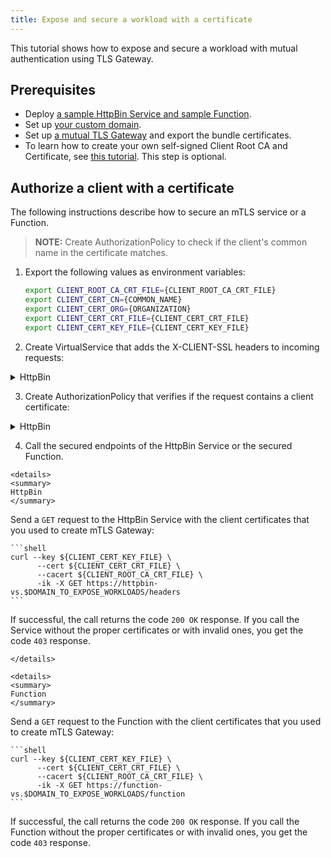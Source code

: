 ```yaml
---
title: Expose and secure a workload with a certificate
---
```


This tutorial shows how to expose and secure a workload with mutual authentication using TLS Gateway.

## Prerequisites

* Deploy [a sample HttpBin Service and sample Function](../01-00-create-workload.md).
* Set up [your custom domain](../01-10-setup-custom-domain-for-workload.md).
* Set up [a mutual TLS Gateway](../01-20-set-up-tls-gateway.md) and export the bundle certificates.
* To learn how to create your own self-signed Client Root CA and Certificate, see [this tutorial](../01-60-security/01-61-mtls-selfsign-client-certicate.md). This step is optional.

## Authorize a client with a certificate

The following instructions describe how to secure an mTLS service or a Function. 
>**NOTE:** Create AuthorizationPolicy to check if the client's common name in the certificate matches.

1. Export the following values as environment variables:

   ```bash
   export CLIENT_ROOT_CA_CRT_FILE={CLIENT_ROOT_CA_CRT_FILE}
   export CLIENT_CERT_CN={COMMON_NAME}
   export CLIENT_CERT_ORG={ORGANIZATION}
   export CLIENT_CERT_CRT_FILE={CLIENT_CERT_CRT_FILE}
   export CLIENT_CERT_KEY_FILE={CLIENT_CERT_KEY_FILE}
   ```
2. Create VirtualService that adds the X-CLIENT-SSL headers to incoming requests:
   
  <div tabs>
    <details>
    <summary>
    HttpBin
    </summary>
    Run:

    ```bash
    cat <<EOF | kubectl apply -f - 
    apiVersion: networking.istio.io/v1alpha3
    kind: VirtualService
    metadata:
      name: httpbin-vs
      namespace: ${NAMESPACE}
    spec:
      hosts:
      - "httpbin-vs.${DOMAIN_TO_EXPOSE_WORKLOADS}"
      gateways:
      - ${MTLS_GATEWAY_NAME}
      http:
      - route:
        - destination:
            port:
              number: 8000
            host: httpbin
          headers:
            request:
              set:
                X-CLIENT-SSL-CN: "%DOWNSTREAM_PEER_SUBJECT%"
                X-CLIENT-SSL-SAN: "%DOWNSTREAM_PEER_URI_SAN%"
                X-CLIENT-SSL-ISSUER: "%DOWNSTREAM_PEER_ISSUER%"
    EOF
    ```
    </details>
    <details>
    <summary>
    Function
    </summary>

    Run:
    ```bash
    cat <<EOF | kubectl apply -f - 
    apiVersion: networking.istio.io/v1alpha3
    kind: VirtualService
    metadata:
      name: function-vs
      namespace: ${NAMESPACE}
    spec:
      hosts:
      - "function-vs.${DOMAIN_TO_EXPOSE_WORKLOADS}"
      gateways:
      - ${MTLS_GATEWAY_NAME}
      http:
      - route:
        - destination:
            port:
              number: 80
            host: function
          headers:
            request:
              set:
                X-CLIENT-SSL-CN: "%DOWNSTREAM_PEER_SUBJECT%"
                X-CLIENT-SSL-SAN: "%DOWNSTREAM_PEER_URI_SAN%"
                X-CLIENT-SSL-ISSUER: "%DOWNSTREAM_PEER_ISSUER%"
    EOF
    ```
    </details>
  </div>

3. Create AuthorizationPolicy that verifies if the request contains a client certificate:
   
  <div tabs>
    <details>
    <summary>
    HttpBin
    </summary>
    
    Run:
    
    ```bash
    cat <<EOF | kubectl apply -f -
    apiVersion: security.istio.io/v1beta1
    kind: AuthorizationPolicy
    metadata:
      name: test-authz-policy
      namespace: ${NAMESPACE}
    spec:
      action: ALLOW
      rules:
      - to:
        - operation:
            hosts: ["httpbin-vs.${DOMAIN_TO_EXPOSE_WORKLOADS}"]
        when:
        - key: request.headers[X-Client-Ssl-Cn]
          values: ["O=${CLIENT_CERT_ORG},CN=${CLIENT_CERT_CN}"]
    EOF
    ```
    </details>
    <details>
    <summary>
    Function
    </summary>

    Run:
    ```bash
    cat <<EOF | kubectl apply -f -
    apiVersion: security.istio.io/v1beta1
    kind: AuthorizationPolicy
    metadata:
      name: test-authz-policy
      namespace: ${NAMESPACE}
    spec:
      action: ALLOW
      rules:
      - to:
        - operation:
            hosts: ["function-vs.${DOMAIN_TO_EXPOSE_WORKLOADS}"]
        when:
        - key: request.headers[X-Client-Ssl-Cn]
          values: ["O=${CLIENT_CERT_ORG},CN=${CLIENT_CERT_CN}"]
    EOF
    ```
    </details>
  </div>

4. Call the secured endpoints of the HttpBin Service or the secured Function.

  <div tabs>

    <details>
    <summary>
    HttpBin
    </summary>

  Send a `GET` request to the HttpBin Service with the client certificates that you used to create mTLS Gateway:

    ```shell
    curl --key ${CLIENT_CERT_KEY_FILE} \
          --cert ${CLIENT_CERT_CRT_FILE} \
          --cacert ${CLIENT_ROOT_CA_CRT_FILE} \
          -ik -X GET https://httpbin-vs.$DOMAIN_TO_EXPOSE_WORKLOADS/headers
    ```

  If successful, the call returns the code `200 OK` response. If you call the Service without the proper certificates or with invalid ones, you get the code `403` response.

    </details>

    <details>
    <summary>
    Function
    </summary>

  Send a `GET` request to the Function with the client certificates that you used to create mTLS Gateway:

    ```shell
    curl --key ${CLIENT_CERT_KEY_FILE} \
          --cert ${CLIENT_CERT_CRT_FILE} \
          --cacert ${CLIENT_ROOT_CA_CRT_FILE} \
          -ik -X GET https://function-vs.$DOMAIN_TO_EXPOSE_WORKLOADS/function
    ```

  If successful, the call returns the code `200 OK` response. If you call the Function without the proper certificates or with invalid ones, you get the code `403` response.
    </details>
  </div>